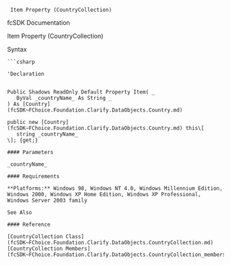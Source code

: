 ﻿     Item Property (CountryCollection)                                                   

fcSDK Documentation

Item Property (CountryCollection)

Syntax

```vbnet
```csharp

'Declaration
 

Public Shadows ReadOnly Default Property Item( _
   ByVal _countryName_ As String _
) As [Country](fcSDK~FChoice.Foundation.Clarify.DataObjects.Country.md)

public new [Country](fcSDK~FChoice.Foundation.Clarify.DataObjects.Country.md) this\[ 
   string _countryName_
\]; {get;}

#### Parameters

_countryName_

#### Requirements

**Platforms:** Windows 98, Windows NT 4.0, Windows Millennium Edition, Windows 2000, Windows XP Home Edition, Windows XP Professional, Windows Server 2003 family

See Also

#### Reference

[CountryCollection Class](fcSDK~FChoice.Foundation.Clarify.DataObjects.CountryCollection.md)  
[CountryCollection Members](fcSDK~FChoice.Foundation.Clarify.DataObjects.CountryCollection_members.md)